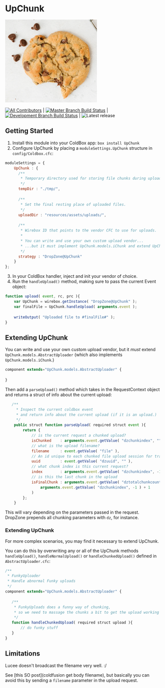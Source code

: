 # UpChunk

![Cookie chunks](cookie.png)

[![All Contributors](https://img.shields.io/github/contributors/michaelborn/UpChunk?style=flat-square)](https://github.com/michaelborn/DocBox/graphs/contributors)
|
[![Master Branch Build Status](https://img.shields.io/travis/michaelborn/UpChunk/master.svg?style=flat-square&label=master)](https://travis-ci.org/michaelborn/UpChunk) 
| 
[![Development Branch Build Status](https://img.shields.io/travis/michaelborn/UpChunk/development.svg?style=flat-square&label=development)](https://travis-ci.org/michaelborn/UpChunk)
|
![Latest release](https://img.shields.io/github/v/release/michaelborn/UpChunk?style=flat-square)
</center>

## Getting Started

1. Install this module into your ColdBox app: `box install UpChunk`
2. Configure UpChunk by placing a `moduleSettings.UpChunk` structure in `config/Coldbox.cfc`:

```js
moduleSettings = {
    UpChunk : {
      /**
       * Temporary directory used for storing file chunks during upload.
       */
      tempDir : "./tmp/",

      /**
       * Set the final resting place of uploaded files.
       */
      uploadDir : "resources/assets/uploads/",

      /**
       * Wirebox ID that points to the vendor CFC to use for uploads.
       * 
       * You can write and use your own custom upload vendor...
       * ...but it must implement UpChunk.models.iChunk and extend UpChunk.models.AbstractUploader.
       */
      strategy : "DropZone@UpChunk"
    }
};
```

3. In your ColdBox handler, inject and init your vendor of choice.
4. Run the `handleUpload()` method, making sure to pass the current Event object:

```js
function upload( event, rc, prc ){
    var UpChunk = wirebox.getInstance( "DropZone@UpChunk" );
    var finalFile = UpChunk.handleUpload( arguments.event );

    writeOutput( "Uploaded file to #finalFile#" );
}
```

## Extending UpChunk

You can write and use your own custom upload vendor, but it *must* extend `UpChunk.models.AbstractUploader` (which also implements `UpChunk.models.iChunk`.)

```js
component extends="UpChunk.models.AbstractUploader" {

}
```

Then add a `parseUpload()` method which takes in the RequestContext object and returns a struct of info about the current upload:

```js
   /**
     * Inspect the current coldbox event
     * and return info about the current upload (if it is an upload.)
     */
    public struct function parseUpload( required struct event ){
        return {
            // is the current request a chunked upload?
            isChunked    : arguments.event.getValue( "dzchunkindex", "" ) != "",
            // what is the upload filename?
            filename     : event.getValue( "file" ),
            // An id unique to each chunked file upload session for tracking and organized groups of chunks.
            uuid         : event.getValue( "dzuuid", "" ),
            // what chunk index is this current request?
            index        : arguments.event.getValue( "dzchunkindex", -1 ),
            // is this the last chunk in the upload
            isFinalChunk : arguments.event.getValue( "dztotalchunkcount", 0 ) == (
                arguments.event.getValue( "dzchunkindex", -1 ) + 1
            )
        };
    }
```

This will vary depending on the parameters passed in the request. DropZone prepends all chunking parameters with `dz`, for instance.

### Extending UpChunk

For more complex scenarios, you may find it necessary to extend UpChunk.

You can do this by overwriting any or all of the UpChunk methods `handleUpload()`, `handleNormalUpload()` or `handleChunkedUpload()` defined in `AbstractUploader.cfc`:

```js
/**
 * FunkyUploader
 * Handle abnormal Funky uploads
 */
component extends="UpChunk.models.AbstractUploader" {

   /**
    * FunkyUploads does a funny way of chunking,
    * so we need to massage the chunks a bit to get the upload working right.
    */
   function handleChunkedUpload( required struct upload ){
       // do funky stuff
   }
}
```

## Limitations

Lucee doesn't broadcast the filename very well. :/ 

See [this SO post](coldfusion get body filename), but basically you can avoid this by sending a `filename` parameter in the upload request.